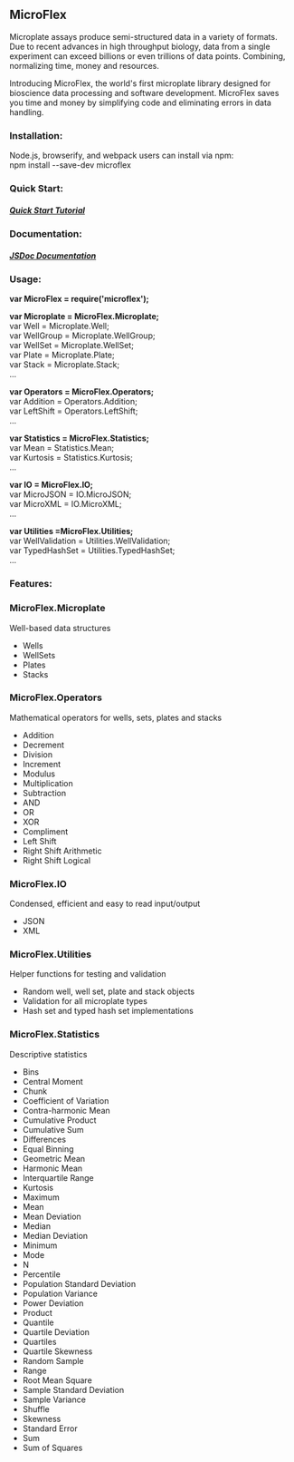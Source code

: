 ## MicroFlex

Microplate assays produce semi-structured data in a variety of formats. Due to recent advances in high throughput biology, data from a single experiment can exceed billions or even trillions of data points. Combining, normalizing time, money and resources.

Introducing MicroFlex, the world's first microplate library designed for bioscience data processing and software development. MicroFlex saves you time and money by simplifying code and eliminating errors in data handling.

### Installation:

Node.js, browserify, and webpack users can install via npm:  
npm install --save-dev microflex  

### Quick Start:

##### [Quick Start Tutorial](http://www.jessemull.com)

### Documentation:

##### [JSDoc Documentation](http://www.jessemull.com/microflexjs/index.html)

### Usage:

**var MicroFlex = require('microflex');**

**var Microplate = MicroFlex.Microplate;**  
var Well = Microplate.Well;  
var WellGroup = Microplate.WellGroup;  
var WellSet = Microplate.WellSet;  
var Plate = Microplate.Plate;  
var Stack = Microplate.Stack;  
...  

**var Operators = MicroFlex.Operators;**  
var Addition = Operators.Addition;  
var LeftShift = Operators.LeftShift;  
...  

**var Statistics = MicroFlex.Statistics;**  
var Mean = Statistics.Mean;  
var Kurtosis = Statistics.Kurtosis;  
...  

**var IO = MicroFlex.IO;**  
var MicroJSON = IO.MicroJSON;  
var MicroXML = IO.MicroXML;  
...  

**var Utilities =MicroFlex.Utilities;**  
var WellValidation = Utilities.WellValidation;  
var TypedHashSet = Utilities.TypedHashSet;  
...  

### Features:

### MicroFlex.Microplate

Well-based data structures

* Wells
* WellSets
* Plates
* Stacks

### MicroFlex.Operators

Mathematical operators for wells, sets, plates and stacks

* Addition
* Decrement
* Division
* Increment
* Modulus
* Multiplication
* Subtraction
* AND
* OR
* XOR
* Compliment
* Left Shift
* Right Shift Arithmetic
* Right Shift Logical

### MicroFlex.IO

Condensed, efficient and easy to read input/output

* JSON
* XML

### MicroFlex.Utilities

Helper functions for testing and validation

* Random well, well set, plate and stack objects
* Validation for all microplate types
* Hash set and typed hash set implementations

### MicroFlex.Statistics

Descriptive statistics

* Bins
* Central Moment
* Chunk
* Coefficient of Variation
* Contra-harmonic Mean
* Cumulative Product
* Cumulative Sum
* Differences
* Equal Binning
* Geometric Mean
* Harmonic Mean
* Interquartile Range
* Kurtosis
* Maximum
* Mean
* Mean Deviation
* Median
* Median Deviation
* Minimum
* Mode
* N
* Percentile
* Population Standard Deviation
* Population Variance
* Power Deviation
* Product
* Quantile
* Quartile Deviation
* Quartiles
* Quartile Skewness
* Random Sample
* Range
* Root Mean Square
* Sample Standard Deviation
* Sample Variance
* Shuffle
* Skewness
* Standard Error
* Sum
* Sum of Squares
